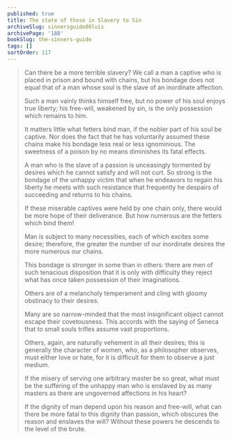 ```yaml
---
published: true
title: The state of those in Slavery to Sin
archiveSlug: sinnersguide00luis
archivePage: '188'
bookSlug: the-sinners-guide
tags: []
sortOrder: 117
---
```


> Can there be a more terrible slavery? We call a man a captive who is placed in prison and bound with chains, but his bondage does not equal that of a man whose soul is the slave of an inordinate affection.
> 
> Such a man vainly thinks himself free, but no power of his soul enjoys true liberty; his free-will, weakened by sin, is the only possession which remains to him.
> 
> It matters little what fetters bind man, if the nobler part of his soul be captive. Nor does the fact that he has voluntarily assumed these chains make his bondage less real or less ignominious. The sweetness of a poison by no means diminishes its fatal effects.
>
> A man who is the slave of a passion is unceasingly tormented by desires which he cannot satisfy and will not curt. So strong is the bondage of the unhappy victim that when he endeavors to regain his liberty he meets with such resistance that frequently he despairs of succeeding and returns to his chains.
>
> If these miserable captives were held by one chain only, there would be more hope of their deliverance. But how numerous are the fetters which bind them!
> 
> Man is subject to many necessities, each of which excites some desire; therefore, the greater the number of our inordinate desires the more numerous our chains.
> 
> This bondage is stronger in some than in others: there are men of such tenacious disposition that it is only with difficulty they reject what has once taken possession of their imaginations.
> 
> Others are of a melancholy temperament and cling with gloomy obstinacy to their desires.
> 
> Many are so narrow-minded that the most insignificant object cannot escape their covetousness. This accords with the saying of Seneca that to small souls trifles assume vast proportions.
> 
> Others, again, are naturally vehement in all their desires; this is generally the character of women, who, as a philosopher observes, must either love or hate, for it is difficult for them to observe a just medium.
> 
> If the misery of serving one arbitrary master be so great, what must be the suffering of the unhappy man who is enslaved by as many masters as there are ungoverned affections in his heart?
> 
> If the dignity of man depend upon his reason and free-will, what can there be more fatal to this dignity than passion, which obscures the reason and enslaves the will? Without these powers he descends to the level of the brute.
